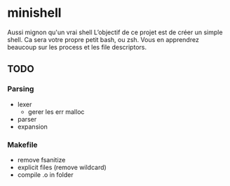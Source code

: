 # minishell
Aussi mignon qu'un vrai shell
L’objectif de ce projet est de créer un simple shell. Ca sera votre propre petit bash, ou zsh. Vous en apprendrez beaucoup sur les process et les file descriptors.

## TODO

### Parsing

- lexer
	- gerer les err malloc
- parser
- expansion

### Makefile

- remove fsanitize
- explicit files (remove wildcard)
- compile .o in folder
